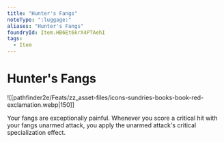 ```yaml
---
title: "Hunter's Fangs"
noteType: ":luggage:"
aliases: "Hunter's Fangs"
foundryId: Item.HB6Et6krX4PTAehI
tags:
  - Item
---
```


# Hunter's Fangs
![[pathfinder2e/Feats/zz_asset-files/icons-sundries-books-book-red-exclamation.webp|150]]

Your fangs are exceptionally painful. Whenever you score a critical hit with your fangs unarmed attack, you apply the unarmed attack's critical specialization effect.
